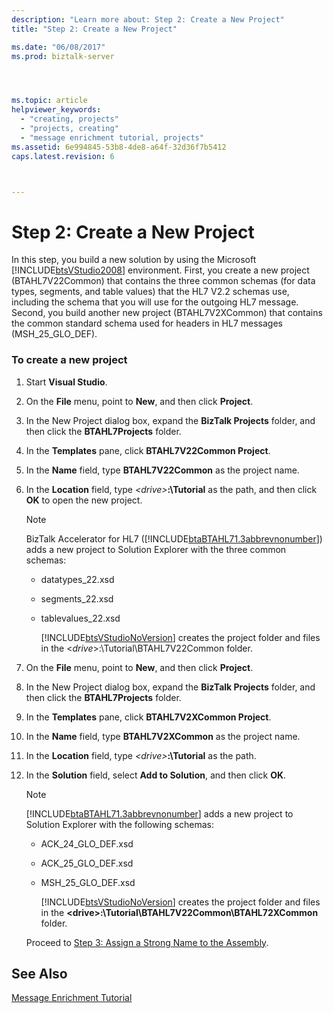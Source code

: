 ```yaml
---
description: "Learn more about: Step 2: Create a New Project"
title: "Step 2: Create a New Project"

ms.date: "06/08/2017"
ms.prod: biztalk-server




ms.topic: article
helpviewer_keywords: 
  - "creating, projects"
  - "projects, creating"
  - "message enrichment tutorial, projects"
ms.assetid: 6e994845-53b8-4de8-a64f-32d36f7b5412
caps.latest.revision: 6



---
```

# Step 2: Create a New Project
In this step, you build a new solution by using the Microsoft [!INCLUDE[btsVStudio2008](../../includes/btsvstudio2008-md.md)] environment. First, you create a new project (BTAHL7V22Common) that contains the three common schemas (for data types, segments, and table values) that the HL7 V2.2 schemas use, including the schema that you will use for the outgoing HL7 message. Second, you build another new project (BTAHL7V2XCommon) that contains the common standard schema used for headers in HL7 messages (MSH_25_GLO_DEF).  
  
### To create a new project  
  
1. Start **Visual Studio**.  
  
2. On the **File** menu, point to **New**, and then click **Project**.  
  
3. In the New Project dialog box, expand the **BizTalk Projects** folder, and then click the **BTAHL7Projects** folder.  
  
4. In the **Templates** pane, click **BTAHL7V22Common Project**.  
  
5. In the **Name** field, type **BTAHL7V22Common** as the project name.  
  
6. In the **Location** field, type _\<drive\>_**:\Tutorial** as the path, and then click **OK** to open the new project.  
  
   > [!NOTE]
   >  BizTalk Accelerator for HL7 ([!INCLUDE[btaBTAHL71.3abbrevnonumber](../../includes/btabtahl71-3abbrevnonumber-md.md)]) adds a new project to Solution Explorer with the three common schemas:  
  
   - datatypes_22.xsd  
  
   - segments_22.xsd  
  
   - tablevalues_22.xsd  
  
     [!INCLUDE[btsVStudioNoVersion](../../includes/btsvstudionoversion-md.md)] creates the project folder and files in the \<*drive*\>:\Tutorial\BTAHL7V22Common folder.  
  
7. On the **File** menu, point to **New**, and then click **Project**.  
  
8. In the New Project dialog box, expand the **BizTalk Projects** folder, and then click the **BTAHL7Projects** folder.  
  
9. In the **Templates** pane, click **BTAHL7V2XCommon Project**.  
  
10. In the **Name** field, type **BTAHL7V2XCommon** as the project name.  
  
11. In the **Location** field, type _\<drive\>_**:\Tutorial** as the path.  
  
12. In the **Solution** field, select **Add to Solution**, and then click **OK**.  
  
    > [!NOTE]
    >  [!INCLUDE[btaBTAHL71.3abbrevnonumber](../../includes/btabtahl71-3abbrevnonumber-md.md)] adds a new project to Solution Explorer with the following schemas:  
  
    - ACK_24_GLO_DEF.xsd  
  
    - ACK_25_GLO_DEF.xsd  
  
    - MSH_25_GLO_DEF.xsd  
  
      [!INCLUDE[btsVStudioNoVersion](../../includes/btsvstudionoversion-md.md)] creates the project folder and files in the **\<drive\>:\Tutorial\BTAHL7V22Common\BTAHL72XCommon** folder.  
  
    Proceed to [Step 3: Assign a Strong Name to the Assembly](../../adapters-and-accelerators/accelerator-hl7/step-3-assign-a-strong-name-to-the-assembly.md).  
  
## See Also  
 [Message Enrichment Tutorial](../../adapters-and-accelerators/accelerator-hl7/message-enrichment-tutorial.md)
